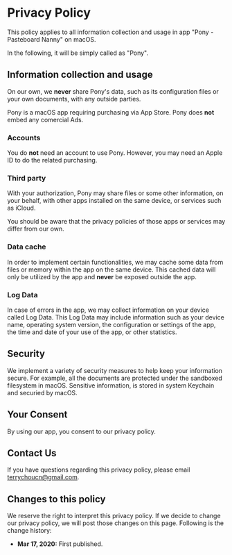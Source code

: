 # Privacy Policy

This policy applies to all information collection and usage in app "Pony - Pasteboard Nanny" on macOS. 

In the following, it will be simply called as "Pony".


## Information collection and usage

On our own, we **never** share Pony's data, such as its configuration files or your own documents, with any outside parties.

Pony is a macOS app requiring purchasing via App Store. Pony does **not** embed any comercial Ads.

### Accounts

You do **not** need an account to use Pony. However, you may need an Apple ID to do the related purchasing.

### Third party

With your authorization, Pony may share files or some other information, on your behalf, with other apps installed on the same device, or services such as iCloud. 

You should be aware that the privacy policies of those apps or services may differ from our own.

### Data cache

In order to implement certain functionalities, we may cache some data from files or memory within the app on the same device. This cached data will only be utilized by the app and **never** be exposed outside the app.

### Log Data

In case of errors in the app, we may collect information on your device called Log Data. This Log Data may include information such as your device name, operating system version, the configuration or settings of the app, the time and date of your use of the app, or other statistics.


## Security

We implement a variety of security measures to help keep your information secure. For example, all the documents are protected under the sandboxed filesystem in macOS. Sensitive information, is stored in system Keychain and securied by macOS.


## Your Consent

By using our app, you consent to our privacy policy.


## Contact Us

If you have questions regarding this privacy policy, please email [terrychoucn@gmail.com](terrychoucn@gmail.com).


## Changes to this policy

We reserve the right to interpret this privacy policy. If we decide to change our privacy policy, we will post those changes on this page. Following is the change history:

* **Mar 17, 2020:** First published.

